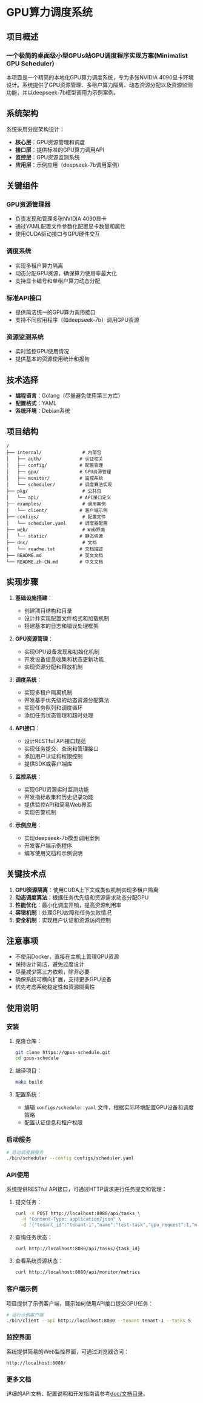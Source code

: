 # GPU算力调度系统

## 项目概述

### 一个极简的桌面级小型GPUs站GPU调度程序实现方案(Minimalist GPU Scheduler)

本项目是一个精简的本地化GPU算力调度系统，专为多张NVIDIA 4090显卡环境设计。系统提供了GPU资源管理、多租户算力隔离、动态资源分配以及资源监测功能，并以deepseek-7b模型调用为示例案例。

## 系统架构

系统采用分层架构设计：

- **核心层**：GPU资源管理和调度
- **接口层**：提供标准的GPU算力调用API
- **监控层**：GPU资源监测系统
- **应用层**：示例应用（deepseek-7b调用案例）

## 关键组件

### GPU资源管理器
- 负责发现和管理多张NVIDIA 4090显卡
- 通过YAML配置文件参数化配置显卡数量和属性
- 使用CUDA驱动接口与GPU硬件交互

### 调度系统
- 实现多租户算力隔离
- 动态分配GPU资源，确保算力使用率最大化
- 支持显卡编号和单租户算力动态分配

### 标准API接口
- 提供简洁统一的GPU算力调用接口
- 支持不同应用程序（如deepseek-7b）调用GPU资源

### 资源监测系统
- 实时监控GPU使用情况
- 提供基本的资源使用统计和报告

## 技术选择

- **编程语言**：Golang（尽量避免使用第三方库）
- **配置格式**：YAML
- **系统环境**：Debian系统

## 项目结构

```
/
├── internal/               # 内部包
│   ├── auth/              # 认证相关
│   ├── config/            # 配置管理
│   ├── gpu/               # GPU资源管理
│   ├── monitor/           # 监控系统
│   └── scheduler/         # 调度算法实现
├── pkg/                    # 公共包
│   └── api/               # API接口定义
├── examples/               # 调用案例
│   └── client/            # 客户端示例
├── configs/                # 配置文件
│   └── scheduler.yaml     # 调度器配置
├── web/                    # Web界面
│   └── static/            # 静态资源
├── doc/                    # 文档
│   └── readme.txt         # 文档描述
├── README.md              # 英文文档
└── README.zh-CN.md        # 中文文档
```

## 实现步骤

1. **基础设施搭建**：
   - 创建项目结构和目录
   - 设计并实现配置文件格式和加载机制
   - 搭建基本的日志和错误处理框架

2. **GPU资源管理**：
   - 实现GPU设备发现和初始化机制
   - 开发设备信息收集和状态更新功能
   - 实现资源分配和释放机制

3. **调度系统**：
   - 实现多租户隔离机制
   - 开发基于优先级的动态资源分配算法
   - 实现任务队列和调度循环
   - 添加任务状态管理和超时处理

4. **API接口**：
   - 设计RESTful API接口规范
   - 实现任务提交、查询和管理接口
   - 添加用户认证和权限控制
   - 提供SDK或客户端库

5. **监控系统**：
   - 实现GPU资源实时监测功能
   - 开发指标收集和历史记录功能
   - 提供监控API和简易Web界面
   - 实现告警机制

6. **示例应用**：
   - 实现deepseek-7b模型调用案例
   - 开发客户端示例程序
   - 编写使用文档和示例说明

## 关键技术点

1. **GPU资源隔离**：使用CUDA上下文或类似机制实现多租户隔离
2. **动态调度算法**：根据任务优先级和资源需求动态分配GPU
3. **性能优化**：最小化调度开销，提高资源利用率
4. **容错机制**：处理GPU故障和任务失败情况
5. **安全机制**：实现租户认证和资源访问控制

## 注意事项

- 不使用Docker，直接在主机上管理GPU资源
- 保持设计简洁，避免过度设计
- 尽量减少第三方依赖，除非必要
- 确保系统可横向扩展，支持更多GPU设备
- 优先考虑系统稳定性和资源隔离性

## 使用说明

### 安装

1. 克隆仓库：
   ```bash
   git clone https://gpus-schedule.git
   cd gpus-schedule
   ```

2. 编译项目：
   ```bash
   make build
   ```

3. 配置系统：
   - 编辑 `configs/scheduler.yaml` 文件，根据实际环境配置GPU设备和调度策略
   - 配置认证信息和租户权限

### 启动服务

```bash
# 启动调度器服务
./bin/scheduler --config configs/scheduler.yaml
```

### API使用

系统提供RESTful API接口，可通过HTTP请求进行任务提交和管理：

1. 提交任务：
   ```bash
   curl -X POST http://localhost:8080/api/tasks \
     -H "Content-Type: application/json" \
     -d '{"tenant_id":"tenant-1","name":"test-task","gpu_request":1,"memory_mb":4096,"priority":50}'
   ```

2. 查询任务状态：
   ```bash
   curl http://localhost:8080/api/tasks/{task_id}
   ```

3. 查看系统资源状态：
   ```bash
   curl http://localhost:8080/api/monitor/metrics
   ```

### 客户端示例

项目提供了示例客户端，展示如何使用API接口提交GPU任务：

```bash
# 运行示例客户端
./bin/client --api http://localhost:8080 --tenant tenant-1 --tasks 5
```

### 监控界面

系统提供简易的Web监控界面，可通过浏览器访问：

```
http://localhost:8080/
```

### 更多文档

详细的API文档、配置说明和开发指南请参考[doc/文档目录](./doc/)。